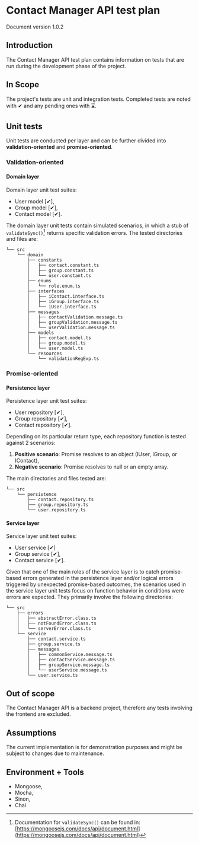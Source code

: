 # Contact Manager API test plan

Document version 1.0.2

## Introduction

The Contact Manager API test plan contains information on tests that are run during the development phase of the project.

## In Scope

The project's tests are unit and integration tests. Completed tests are noted with ✔ and any pending ones with ⌛.

## Unit tests

Unit tests are conducted per layer and can be further divided into **validation-oriented** and **promise-oriented**.

### Validation-oriented

#### Domain layer

Domain layer unit test suites:

- User model [✔],
- Group model [✔],
- Contact model [✔].

The domain layer unit tests contain simulated scenarios, in which a stub of `validateSync()`[^1] returns specific validation errors. The tested directories and files are:

```text
└── src
    └── domain
        ├── constants
        │   ├── contact.constant.ts
        │   ├── group.constant.ts
        │   └── user.constant.ts
        ├── enums
        │   └── role.enum.ts
        ├── interfaces
        │   ├── iContact.interface.ts
        │   ├── iGroup.interface.ts
        │   └── iUser.interface.ts
        ├── messages
        │   ├── contactValidation.message.ts
        │   ├── groupValidation.message.ts
        │   └── userValidation.message.ts
        ├── models
        │   ├── contact.model.ts
        │   ├── group.model.ts
        │   └── user.model.ts
        └── resources
            └── validationRegExp.ts
```

### Promise-oriented

#### Persistence layer

Persistence layer unit test suites:

- User repository [✔],
- Group repository [✔],
- Contact repository [✔].

Depending on its particular return type, each repository function is tested against 2 scenarios:

1. **Positive scenario**: Promise resolves to an object (IUser, IGroup, or IContact),
2. **Negative scenario**: Promise resolves to null or an empty array.

The main directories and files tested are:

```text
└── src
    └── persistence
        ├── contact.repository.ts
        ├── group.repository.ts
        └── user.repository.ts
```

#### Service layer

Service layer unit test suites:

- User service [✔]
- Group service [✔],
- Contact service [✔].

Given that one of the main roles of the service layer is to catch promise-based errors generated in the persistence layer and/or logical errors triggered by unexpected promise-based outcomes, the scenarios used in the service layer unit tests focus on function behavior in conditions were errors are expected. They primarily involve the following directories:

```text
└── src
    ├── errors
    │   ├── abstractError.class.ts
    │   ├── notFoundError.class.ts
    │   └── serverError.class.ts
    └── service
        ├── contact.service.ts
        ├── group.service.ts
        ├── messages
        │   ├── commonService.message.ts
        │   ├── contactService.message.ts
        │   ├── groupService.message.ts
        │   └── userService.message.ts
        └── user.service.ts
```

## Out of scope

The Contact Manager API is a backend project, therefore any tests involving the frontend are excluded.

## Assumptions

The current implementation is for demonstration purposes and might be subject to changes due to maintenance.

## Environment + Tools

- Mongoose,
- Mocha,
- Sinon,
- Chai

[^1]: Documentation for `validateSync()` can be found in: [https://mongoosejs.com/docs/api/document.html](https://mongoosejs.com/docs/api/document.html)

